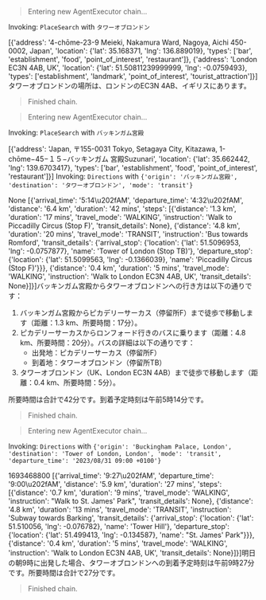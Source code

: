 > Entering new AgentExecutor chain...

Invoking: `PlaceSearch` with `タワーオブロンドン`


[{'address': '4-chōme-23-9 Meieki, Nakamura Ward, Nagoya, Aichi 450-0002, Japan', 'location': {'lat': 35.168371, 'lng': 136.889019}, 'types': ['bar', 'establishment', 'food', 'point_of_interest', 'restaurant']}, {'address': 'London EC3N 4AB, UK', 'location': {'lat': 51.50811239999999, 'lng': -0.0759493}, 'types': ['establishment', 'landmark', 'point_of_interest', 'tourist_attraction']}]タワーオブロンドンの場所は、ロンドンのEC3N 4AB、イギリスにあります。

> Finished chain.


> Entering new AgentExecutor chain...

Invoking: `PlaceSearch` with `バッキンガム宮殿`


[{'address': 'Japan, 〒155-0031 Tokyo, Setagaya City, Kitazawa, 1-chōme−45−１５−バッキンガム 宮殿Suzunari', 'location': {'lat': 35.662442, 'lng': 139.6703417}, 'types': ['bar', 'establishment', 'food', 'point_of_interest', 'restaurant']}]
Invoking: `Directions` with `{'origin': 'バッキンガム宮殿', 'destination': 'タワーオブロンドン', 'mode': 'transit'}`


None
[{'arrival_time': '5:14\u202fAM', 'departure_time': '4:32\u202fAM', 'distance': '6.4 km', 'duration': '42 mins', 'steps': [{'distance': '1.3 km', 'duration': '17 mins', 'travel_mode': 'WALKING', 'instruction': 'Walk to Piccadilly Circus (Stop F)', 'transit_details': None}, {'distance': '4.8 km', 'duration': '20 mins', 'travel_mode': 'TRANSIT', 'instruction': 'Bus towards Romford', 'transit_details': {'arrival_stop': {'location': {'lat': 51.5096953, 'lng': -0.0757877}, 'name': 'Tower of London (Stop TB)'}, 'departure_stop': {'location': {'lat': 51.5099563, 'lng': -0.1366039}, 'name': 'Piccadilly Circus (Stop F)'}}}, {'distance': '0.4 km', 'duration': '5 mins', 'travel_mode': 'WALKING', 'instruction': 'Walk to London EC3N 4AB, UK', 'transit_details': None}]}]バッキンガム宮殿からタワーオブロンドンへの行き方は以下の通りです：

1. バッキンガム宮殿からピカデリーサーカス（停留所F）まで徒歩で移動します（距離：1.3 km、所要時間：17分）。
2. ピカデリーサーカスからロンフォード行きのバスに乗ります（距離：4.8 km、所要時間：20分）。バスの詳細は以下の通りです：
   - 出発地：ピカデリーサーカス（停留所F）
   - 到着地：タワーオブロンドン（停留所TB）
3. タワーオブロンドン（UK、London EC3N 4AB）まで徒歩で移動します（距離：0.4 km、所要時間：5分）。

所要時間は合計で42分です。到着予定時刻は午前5時14分です。

> Finished chain.


> Entering new AgentExecutor chain...

Invoking: `Directions` with `{'origin': 'Buckingham Palace, London', 'destination': 'Tower of London, London', 'mode': 'transit', 'departure_time': '2023/08/31 09:00 +0100'}`


1693468800
[{'arrival_time': '9:27\u202fAM', 'departure_time': '9:00\u202fAM', 'distance': '5.9 km', 'duration': '27 mins', 'steps': [{'distance': '0.7 km', 'duration': '9 mins', 'travel_mode': 'WALKING', 'instruction': "Walk to St. James' Park", 'transit_details': None}, {'distance': '4.8 km', 'duration': '13 mins', 'travel_mode': 'TRANSIT', 'instruction': 'Subway towards Barking', 'transit_details': {'arrival_stop': {'location': {'lat': 51.510056, 'lng': -0.076782}, 'name': 'Tower Hill'}, 'departure_stop': {'location': {'lat': 51.499413, 'lng': -0.134587}, 'name': "St. James' Park"}}}, {'distance': '0.4 km', 'duration': '5 mins', 'travel_mode': 'WALKING', 'instruction': 'Walk to London EC3N 4AB, UK', 'transit_details': None}]}]明日の朝9時に出発した場合、タワーオブロンドンへの到着予定時刻は午前9時27分です。所要時間は合計で27分です。

> Finished chain.